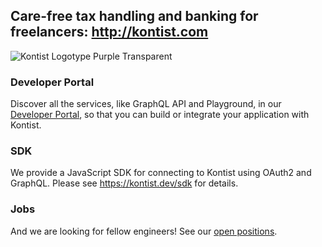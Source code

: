 ## Care-free tax handling and banking for freelancers: http://kontist.com

![Kontist Logotype Purple Transparent](https://user-images.githubusercontent.com/6780316/135088186-4626d8bb-9ad0-4a8a-b130-8474035e61a7.png)


### Developer Portal
Discover all the services, like GraphQL API and Playground, in our [Developer Portal](https://kontist.dev), so that you can build or integrate your application with Kontist.


### SDK
We provide a JavaScript SDK for connecting to Kontist using OAuth2 and GraphQL. Please see https://kontist.dev/sdk for details.


### Jobs
And we are looking for fellow engineers! See our [open positions](https://kontist.com/careers/).
